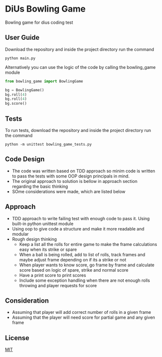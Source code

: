 # DiUs Bowling Game
Bowling game for dius coding test

## User Guide
Download the repository and inside the project directory run the command
```shell
python main.py
```
Alternatively you can use the logic of the code by calling the bowling_game module
```python
from bowling_game import BowlingGame

bg = BowlingGame()
bg.roll(4)
bg.roll(4)
bg.score()
```

## Tests
To run tests, download the repository and inside the project directory run the command
```shell
python -m unittest bowling_game_tests.py
```

## Code Design
- The code was written based on TDD approach so minim code is written to pass the tests with some OOP design principals in mind.
- The original approach to solution is bellow in approach section regarding the basic thinking
- SOme considerations were made, which are listed below

## Approach
- TDD approach to write failing test with enough code to pass it. Using built-in python unittest module
- Using oop to give code a structure and make it more readable and modular
- Rough design thinking
    - Keep a list all the rolls for entire game to make the frame calculations easy when its strike or spare
    - When a ball is being rolled, add to list of rolls, track frames and maybe adjust frame depending on if its a strike or not
    - When player wants to know score, go frame by frame and calculate score based on logic of spare, strike and normal score
    - Have a print score to print scores
    - Include some exception handling when there are not enough rolls throwing and player requests for score

## Consideration
- Assuming that player will add correct number of rolls in a given frame
- Assuming that the player will need score for partial game and any given frame

## License
[MIT](https://choosealicense.com/licenses/mit/)
